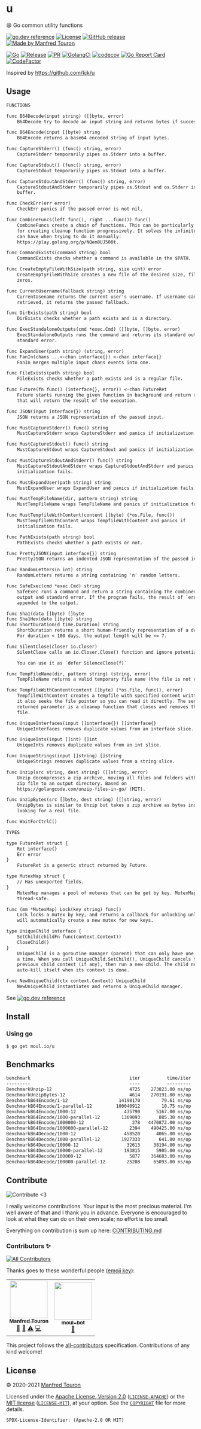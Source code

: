 # u

:smile:  Go common utility functions

[![go.dev reference](https://img.shields.io/badge/go.dev-reference-007d9c?logo=go&logoColor=white)](https://pkg.go.dev/moul.io/u)
[![License](https://img.shields.io/badge/license-Apache--2.0%20%2F%20MIT-%2397ca00.svg)](https://github.com/moul/u/blob/master/COPYRIGHT)
[![GitHub release](https://img.shields.io/github/release/moul/u.svg)](https://github.com/moul/u/releases)
[![Made by Manfred Touron](https://img.shields.io/badge/made%20by-Manfred%20Touron-blue.svg?style=flat)](https://manfred.life/)

[![Go](https://github.com/moul/u/workflows/Go/badge.svg)](https://github.com/moul/u/actions?query=workflow%3AGo)
[![Release](https://github.com/moul/u/workflows/Release/badge.svg)](https://github.com/moul/u/actions?query=workflow%3ARelease)
[![PR](https://github.com/moul/u/workflows/PR/badge.svg)](https://github.com/moul/u/actions?query=workflow%3APR)
[![GolangCI](https://golangci.com/badges/github.com/moul/u.svg)](https://golangci.com/r/github.com/moul/u)
[![codecov](https://codecov.io/gh/moul/u/branch/master/graph/badge.svg)](https://codecov.io/gh/moul/u)
[![Go Report Card](https://goreportcard.com/badge/moul.io/u)](https://goreportcard.com/report/moul.io/u)
[![CodeFactor](https://www.codefactor.io/repository/github/moul/u/badge)](https://www.codefactor.io/repository/github/moul/u)

Inspired by https://github.com/kjk/u

## Usage

[embedmd]:# (.tmp/godoc.txt txt /FUNCTIONS/ $)
```txt
FUNCTIONS

func B64Decode(input string) ([]byte, error)
    B64Decode try to decode an input string and returns bytes if success.

func B64Encode(input []byte) string
    B64Encode returns a base64 encoded string of input bytes.

func CaptureStderr() (func() string, error)
    CaptureStderr temporarily pipes os.Stderr into a buffer.

func CaptureStdout() (func() string, error)
    CaptureStdout temporarily pipes os.Stdout into a buffer.

func CaptureStdoutAndStderr() (func() string, error)
    CaptureStdoutAndStderr temporarily pipes os.Stdout and os.Stderr into a
    buffer.

func CheckErr(err error)
    CheckErr panics if the passed error is not nil.

func CombineFuncs(left func(), right ...func()) func()
    CombineFuncs create a chain of functions. This can be particularly useful
    for creating cleanup function progressively. It solves the infinite loop you
    can have when trying to do it manually:
    https://play.golang.org/p/NQem8UJ500t.

func CommandExists(command string) bool
    CommandExists checks whether a command is available in the $PATH.

func CreateEmptyFileWithSize(path string, size uint) error
    CreateEmptyFileWithSize creates a new file of the desired size, filled with
    zeros.

func CurrentUsername(fallback string) string
    CurrentUsename returns the current user's username. If username cannot be
    retrieved, it returns the passed fallback.

func DirExists(path string) bool
    DirExists checks whether a path exists and is a directory.

func ExecStandaloneOutputs(cmd *exec.Cmd) ([]byte, []byte, error)
    ExecStandaloneOutputs runs the command and returns its standard output and
    standard error.

func ExpandUser(path string) (string, error)
func FanIn(chans ...<-chan interface{}) <-chan interface{}
    FanIn merges multiple input chans events into one.

func FileExists(path string) bool
    FileExists checks whether a path exists and is a regular file.

func Future(fn func() (interface{}, error)) <-chan FutureRet
    Future starts running the given function in background and return a chan
    that will return the result of the execution.

func JSON(input interface{}) string
    JSON returns a JSON representation of the passed input.

func MustCaptureStderr() func() string
    MustCaptureStderr wraps CaptureStderr and panics if initialization fails.

func MustCaptureStdout() func() string
    MustCaptureStdout wraps CaptureStdout and panics if initialization fails.

func MustCaptureStdoutAndStderr() func() string
    MustCaptureStdoutAndStderr wraps CaptureStdoutAndStderr and panics if
    initialization fails.

func MustExpandUser(path string) string
    MustExpandUser wraps ExpandUser and panics if initialization fails.

func MustTempFileName(dir, pattern string) string
    MustTempFileName wraps TempFileName and panics if initialization fails.

func MustTempfileWithContent(content []byte) (*os.File, func())
    MustTempfileWithContent wraps TempfileWithContent and panics if
    initialization fails.

func PathExists(path string) bool
    PathExists checks whether a path exists or not.

func PrettyJSON(input interface{}) string
    PrettyJSON returns an indented JSON representation of the passed input.

func RandomLetters(n int) string
    RandomLetters returns a string containing 'n' random letters.

func SafeExec(cmd *exec.Cmd) string
    SafeExec runs a command and return a string containing the combined standard
    output and standard error. If the program fails, the result of `err` is
    appended to the output.

func Sha1(data []byte) []byte
func Sha1Hex(data []byte) string
func ShortDuration(d time.Duration) string
    ShortDuration returns a short human-friendly representation of a duration.
    For duration < 100 days, the output length will be <= 7.

func SilentClose(closer io.Closer)
    SilentClose calls an io.Closer.Close() function and ignore potential errors.

    You can use it as `defer SilenceClose(f)`

func TempFileName(dir, pattern string) (string, error)
    TempFileName returns a valid temporary file name (the file is not created).

func TempfileWithContent(content []byte) (*os.File, func(), error)
    TempfileWithContent creates a tempfile with specified content written in it,
    it also seeks the file pointer so you can read it directly. The second
    returned parameter is a cleanup function that closes and removes the temp
    file.

func UniqueInterfaces(input []interface{}) []interface{}
    UniqueInterfaces removes duplicate values from an interface slice.

func UniqueInts(input []int) []int
    UniqueInts removes duplicate values from an int slice.

func UniqueStrings(input []string) []string
    UniqueStrings removes duplicate values from a string slice.

func Unzip(src string, dest string) ([]string, error)
    Unzip decompresses a zip archive, moving all files and folders within the
    zip file to an output directory. Based on
    https://golangcode.com/unzip-files-in-go/ (MIT).

func UnzipBytes(src []byte, dest string) ([]string, error)
    UnzipBytes is similar to Unzip but takes a zip archive as bytes instead of
    looking for a real file.

func WaitForCtrlC()

TYPES

type FutureRet struct {
	Ret interface{}
	Err error
}
    FutureRet is a generic struct returned by Future.

type MutexMap struct {
	// Has unexported fields.
}
    MutexMap manages a pool of mutexes that can be get by key. MutexMap is
    thread-safe.

func (mm *MutexMap) Lock(key string) func()
    Lock locks a mutex by key, and returns a callback for unlocking unlock. Lock
    will automatically create a new mutex for new keys.

type UniqueChild interface {
	SetChild(childFn func(context.Context))
	CloseChild()
}
    UniqueChild is a goroutine manager (parent) that can only have one child at
    a time. When you call UniqueChild.SetChild(), UniqueChild cancels the
    previous child context (if any), then run a new child. The child needs to
    auto-kill itself when its context is done.

func NewUniqueChild(ctx context.Context) UniqueChild
    NewUniqueChild instantiates and returns a UniqueChild manager.

```

See [![go.dev reference](https://img.shields.io/badge/go.dev-reference-007d9c?logo=go&logoColor=white)](https://pkg.go.dev/moul.io/u)

## Install

### Using go

```console
$ go get moul.io/u
```

## Benchmarks

[embedmd]:# (.tmp/bench.txt txt)
```txt
benchmark                                     iter          time/iter
---------                                     ----          ---------
BenchmarkUnzip-12                             4725    273823.00 ns/op
BenchmarkUnzipBytes-12                        4614    270191.00 ns/op
BenchmarkB64Encode/1-12                   14198170        79.61 ns/op
BenchmarkB64Encode/1-parallel-12         100040912        10.75 ns/op
BenchmarkB64Encode/1000-12                  435790      5167.00 ns/op
BenchmarkB64Encode/1000-parallel-12        1369093       885.30 ns/op
BenchmarkB64Encode/1000000-12                  278   4470872.00 ns/op
BenchmarkB64Encode/1000000-parallel-12        2394    490425.00 ns/op
BenchmarkB64Decode/1000-12                  458520      4065.00 ns/op
BenchmarkB64Decode/1000-parallel-12        1927333       641.00 ns/op
BenchmarkB64Decode/10000-12                  32613     38194.00 ns/op
BenchmarkB64Decode/10000-parallel-12        193815      5905.00 ns/op
BenchmarkB64Decode/100000-12                  5877    364683.00 ns/op
BenchmarkB64Decode/100000-parallel-12        25208     65093.00 ns/op
```

## Contribute

![Contribute <3](https://raw.githubusercontent.com/moul/moul/master/contribute.gif)

I really welcome contributions. Your input is the most precious material. I'm well aware of that and I thank you in advance. Everyone is encouraged to look at what they can do on their own scale; no effort is too small.

Everything on contribution is sum up here: [CONTRIBUTING.md](./CONTRIBUTING.md)

### Contributors ✨

<!-- ALL-CONTRIBUTORS-BADGE:START - Do not remove or modify this section -->
[![All Contributors](https://img.shields.io/badge/all_contributors-2-orange.svg)](#contributors)
<!-- ALL-CONTRIBUTORS-BADGE:END -->

Thanks goes to these wonderful people ([emoji key](https://allcontributors.org/docs/en/emoji-key)):

<!-- ALL-CONTRIBUTORS-LIST:START - Do not remove or modify this section -->
<!-- prettier-ignore-start -->
<!-- markdownlint-disable -->
<table>
  <tr>
    <td align="center"><a href="http://manfred.life"><img src="https://avatars1.githubusercontent.com/u/94029?v=4" width="100px;" alt=""/><br /><sub><b>Manfred Touron</b></sub></a><br /><a href="#maintenance-moul" title="Maintenance">🚧</a> <a href="https://github.com/moul/u/commits?author=moul" title="Documentation">📖</a> <a href="https://github.com/moul/u/commits?author=moul" title="Tests">⚠️</a> <a href="https://github.com/moul/u/commits?author=moul" title="Code">💻</a></td>
    <td align="center"><a href="https://manfred.life/moul-bot"><img src="https://avatars1.githubusercontent.com/u/41326314?v=4" width="100px;" alt=""/><br /><sub><b>moul-bot</b></sub></a><br /><a href="#maintenance-moul-bot" title="Maintenance">🚧</a></td>
  </tr>
</table>

<!-- markdownlint-enable -->
<!-- prettier-ignore-end -->
<!-- ALL-CONTRIBUTORS-LIST:END -->

This project follows the [all-contributors](https://github.com/all-contributors/all-contributors) specification. Contributions of any kind welcome!

<!--
### Stargazers over time

[![Stargazers over time](https://starchart.cc/moul/u.svg)](https://starchart.cc/moul/u)
-->

## License

© 2020-2021  [Manfred Touron](https://manfred.life)

Licensed under the [Apache License, Version 2.0](https://www.apache.org/licenses/LICENSE-2.0) ([`LICENSE-APACHE`](LICENSE-APACHE)) or the [MIT license](https://opensource.org/licenses/MIT) ([`LICENSE-MIT`](LICENSE-MIT)), at your option. See the [`COPYRIGHT`](COPYRIGHT) file for more details.

`SPDX-License-Identifier: (Apache-2.0 OR MIT)`
